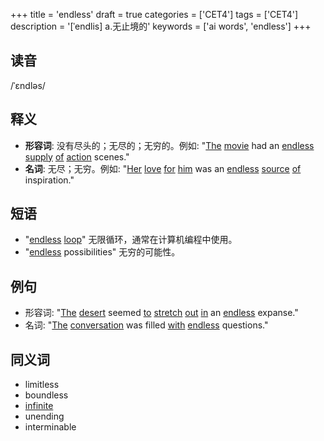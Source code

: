 +++
title = 'endless'
draft = true
categories = ['CET4']
tags = ['CET4']
description = '[ˈendlis] a.无止境的'
keywords = ['ai words', 'endless']
+++

## 读音
/ˈɛndləs/

## 释义
- **形容词**: 没有尽头的；无尽的；无穷的。例如: "[The](/post/the/) [movie](/post/movie/) had an [endless](/post/endless/) [supply](/post/supply/) [of](/post/of/) [action](/post/action/) scenes."
- **名词**: 无尽；无穷。例如: "[Her](/post/her/) [love](/post/love/) [for](/post/for/) [him](/post/him/) was an [endless](/post/endless/) [source](/post/source/) [of](/post/of/) inspiration."

## 短语
- "[endless](/post/endless/) [loop](/post/loop/)" 无限循环，通常在计算机编程中使用。
- "[endless](/post/endless/) possibilities" 无穷的可能性。

## 例句
- 形容词: "[The](/post/the/) [desert](/post/desert/) seemed [to](/post/to/) [stretch](/post/stretch/) [out](/post/out/) [in](/post/in/) an [endless](/post/endless/) expanse."
- 名词: "[The](/post/the/) [conversation](/post/conversation/) was filled [with](/post/with/) [endless](/post/endless/) questions."

## 同义词
- limitless
- boundless
- [infinite](/post/infinite/)
- unending
- interminable

